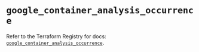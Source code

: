 # `google_container_analysis_occurrence`

Refer to the Terraform Registry for docs: [`google_container_analysis_occurrence`](https://registry.terraform.io/providers/hashicorp/google/6.32.0/docs/resources/container_analysis_occurrence).
